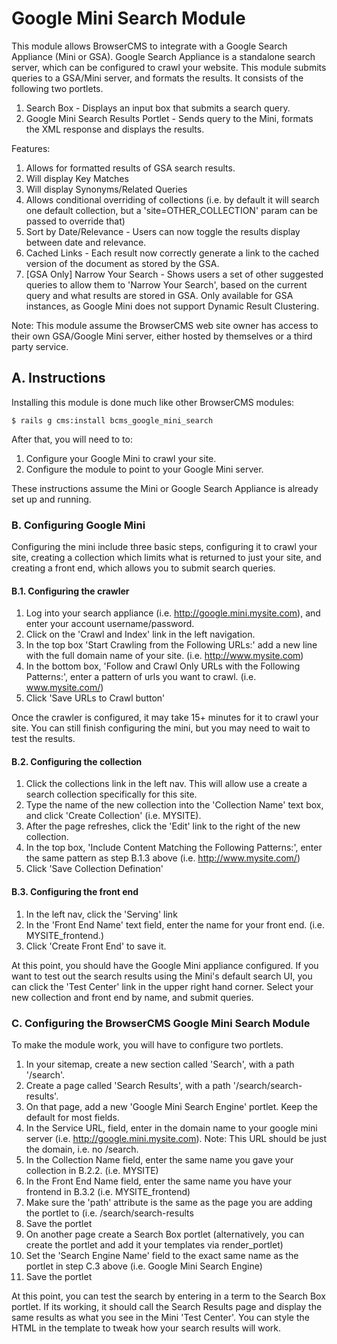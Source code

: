 # Google Mini Search Module

This module allows BrowserCMS to integrate with a Google Search Appliance (Mini or GSA). Google Search Appliance is a standalone search
server, which can be configured to crawl your website. This module submits queries to a GSA/Mini server, and formats the results.
It consists of the following two portlets.

1. Search Box - Displays an input box that submits a search query.
2. Google Mini Search Results Portlet - Sends query to the Mini, formats the XML response and displays the results.

Features:

1. Allows for formatted results of GSA search results.
2. Will display Key Matches
3. Will display Synonyms/Related Queries
4. Allows conditional overriding of collections (i.e. by default it will search one default collection, but a 'site=OTHER_COLLECTION' param can be passed to override that)
5. Sort by Date/Relevance - Users can now toggle the results display between date and relevance.
6. Cached Links - Each result now correctly generate a link to the cached version of the document as stored by the GSA.
7. [GSA Only] Narrow Your Search - Shows users a set of other suggested queries to allow them to 'Narrow Your Search', based on the current query and what results are stored in GSA. Only available for GSA instances, as Google Mini does not support Dynamic Result Clustering.

Note: This module assume the BrowserCMS web site owner has access to their own GSA/Google Mini server, either hosted by
themselves or a third party service.

## A. Instructions

Installing this module is done much like other BrowserCMS modules:

```
$ rails g cms:install bcms_google_mini_search
```

After that, you will need to to: 

1. Configure your Google Mini to crawl your site.
2. Configure the module to point to your Google Mini server.

These instructions assume the Mini or Google Search Appliance is already set up and running.

### B. Configuring Google Mini
Configuring the mini include three basic steps, configuring it to crawl your site, creating a collection which limits what is returned to just your site, and creating a front end, which allows you to submit search queries.

#### B.1. Configuring the crawler
1. Log into your search appliance (i.e. http://google.mini.mysite.com), and enter your account username/password.
2. Click on the 'Crawl and Index' link in the left navigation.
3. In the top box 'Start Crawling from the Following URLs:' add a new line with the full domain name of your site. (i.e. http://www.mysite.com)
4. In the bottom box, 'Follow and Crawl Only URLs with the Following Patterns:', enter a pattern of urls you want to crawl. (i.e. www.mysite.com/)
5. Click 'Save URLs to Crawl button'

Once the crawler is configured, it may take 15+ minutes for it to crawl your site. You can still finish configuring
the mini, but you may need to wait to test the results.

#### B.2. Configuring the collection
1. Click the collections link in the left nav. This will allow use a create a search collection specifically for this site.
2. Type the name of the new collection into the 'Collection Name' text box, and click 'Create Collection' (i.e. MYSITE).
3. After the page refreshes, click the 'Edit' link to the right of the new collection.
4. In the top box, 'Include Content Matching the Following Patterns:', enter the same pattern as step B.1.3 above (i.e. http://www.mysite.com/)
5. Click 'Save Collection Defination'

#### B.3. Configuring the front end
1. In the left nav, click the 'Serving' link
2. In the 'Front End Name' text field, enter the name for your front end. (i.e. MYSITE_frontend.)
3. Click 'Create Front End' to save it.

At this point, you should have the Google Mini appliance configured. If you want to test out the search results using
the Mini's default search UI, you can click the 'Test Center' link in the upper right hand corner. Select your new
collection and front end by name, and submit queries.

### C. Configuring the BrowserCMS Google Mini Search Module

To make the module work, you will have to configure two portlets.

1. In your sitemap, create a new section called 'Search', with a path '/search'.
2. Create a page called 'Search Results', with a path '/search/search-results'.
3. On that page, add a new 'Google Mini Search Engine' portlet. Keep the default for most fields.
4. In the Service URL, field, enter in the domain name to your google mini server (i.e.  http://google.mini.mysite.com). Note: This URL should be just the domain, i.e. no /search.
5. In the Collection Name field, enter the same name you gave your collection in B.2.2. (i.e. MYSITE)
6. In the Front End Name field, enter the same name you have your frontend in B.3.2 (i.e. MYSITE_frontend)
7. Make sure the 'path' attribute is the same as the page you are adding  the portlet to (i.e. /search/search-results
8. Save the portlet
9. On another page create a Search Box portlet (alternatively, you can create the portlet and add it your templates via render_portlet)
10. Set the 'Search Engine Name' field to the exact same name as the portlet in step C.3 above (i.e. Google Mini Search Engine)
11. Save the portlet

At this point, you can test the search by entering in a term to the Search Box portlet. If its working, it should call the Search Results page and display the same results as what you see in the Mini 'Test Center'. You can style the HTML in the template to tweak how your search results will work.